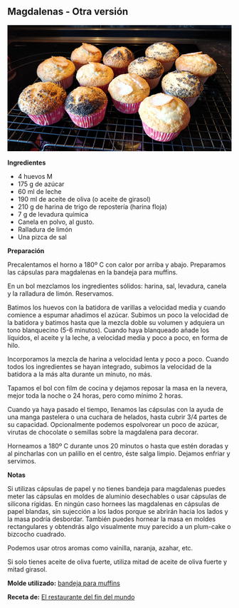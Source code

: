 ## Magdalenas - Otra versión

![Magdalenas](../../uploads/images/magdalenas-otra-version.jpg "Magdalenas")

**Ingredientes**

- 4 huevos M
- 175 g de azúcar
- 60 ml de leche
- 190 ml de aceite de oliva (o aceite de girasol)
- 210 g de harina de trigo de repostería (harina floja)
- 7 g de levadura química
- Canela en polvo, al gusto. 
- Ralladura de limón
- Una pizca de sal

**Preparación**

Precalentamos el horno a 180º C con calor por arriba y abajo. Preparamos las cápsulas para magdalenas en la bandeja para muffins. 

En un bol mezclamos los ingredientes sólidos: harina, sal, levadura, canela y la ralladura de limón. Reservamos.

Batimos los huevos con la batidora de varillas a velocidad media y cuando comience a espumar añadimos el azúcar. Subimos un poco la velocidad de la batidora y batimos hasta que la mezcla doble su volumen y adquiera un tono blanquecino (5-6 minutos). Cuando haya blanqueado añade los líquidos, el aceite y la leche, a velocidad media y poco a poco, en forma de hilo.

Incorporamos la mezcla de harina a velocidad lenta y poco a poco. Cuando todos los ingredientes se hayan integrado, subimos la velocidad de la batidora a la más alta durante un minuto, no más.

Tapamos el bol con film de cocina y dejamos reposar la masa en la nevera, mejor toda la noche o 24 horas, pero como mínimo 2 horas.

Cuando ya haya pasado el tiempo, llenamos las cápsulas con la ayuda de una manga pastelera o una cuchara de helados, hasta cubrir 3/4 partes de su capacidad. Opcionalmente podemos espolvorear un poco de azúcar, virutas de chocolate o semillas sobre la magdalena para decorar.

Horneamos a 180º C durante unos 20 minutos o hasta que estén doradas y al pincharlas con un palillo en el centro, éste salga limpio. Dejamos enfriar y servimos.

**Notas**

Si utilizas cápsulas de papel y no tienes bandeja para magdalenas puedes meter las cápsulas en moldes de aluminio desechables o usar cápsulas de silicona rígidas. En ningún caso hornees las magdalenas en cápsulas de papel blandas, sin sujección a los lados porque se abrirán hacia los lados y la masa podría desbordar. También puedes hornear la masa en moldes rectangulares y obtendrás algo visualmente muy parecido a un plum-cake o bizcocho cuadrado.

Podemos usar otros aromas como vainilla, naranja, azahar, etc. 

Si solo tienes aceite de oliva fuerte, utiliza mitad de aceite de oliva fuerte y mitad girasol.

**Molde utilizado:** [bandeja para muffins](../../moldes-y-utensilios.md)

**Receta de:** [El restaurante del fin del mundo](http://restaurantefinmundo.blogspot.com/2014/05/las-magdalenas-de-toda-la-vida-de.html)
